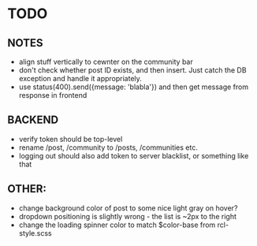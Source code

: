 # TODO

## NOTES

-   align stuff vertically to cewnter on the community bar
-   don't check whether post ID exists, and then insert. Just catch the DB exception and handle it appropriately.
-   use status(400).send({message: 'blabla'}) and then get message from response in frontend

## BACKEND

-   verify token should be top-level
-   rename /post, /community to /posts, /communities etc.
-   logging out should also add token to server blacklist, or something like that

## OTHER:

-   change background color of post to some nice light gray on hover?
-   dropdown positioning is slightly wrong - the list is ~2px to the right
-   change the loading spinner color to match \$color-base from rcl-style.scss
